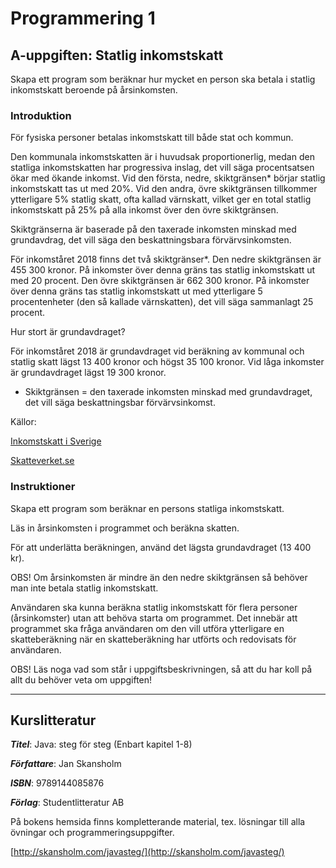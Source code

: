 # Programmering 1

## A-uppgiften: Statlig inkomstskatt

Skapa ett program som beräknar hur mycket en person ska betala i statlig inkomstskatt beroende på årsinkomsten. 

### Introduktion

För fysiska personer betalas inkomstskatt till både stat och kommun.

Den kommunala inkomstskatten är i huvudsak proportionerlig, medan den statliga inkomstskatten har progressiva inslag, det vill säga procentsatsen ökar med ökande inkomst. Vid den första, nedre, skiktgränsen* börjar statlig inkomstskatt tas ut med 20%. Vid den andra, övre skiktgränsen tillkommer ytterligare 5% statlig skatt, ofta kallad värnskatt, vilket ger en total statlig inkomstskatt på 25% på alla inkomst över den övre skiktgränsen.

Skiktgränserna är baserade på den taxerade inkomsten minskad med grundavdrag, det vill säga den beskattningsbara förvärvsinkomsten.

För inkomståret 2018 finns det två skiktgränser*. Den nedre skiktgränsen är 455 300 kronor. På inkomster över denna gräns tas statlig inkomstskatt ut med 20 procent. Den övre skiktgränsen är 662 300 kronor. På inkomster över denna gräns tas statlig inkomstskatt ut med ytterligare 5 procentenheter (den så kallade värnskatten), det vill säga sammanlagt 25 procent.

Hur stort är grundavdraget?

För inkomståret 2018 är grundavdraget vid beräkning av kommunal och statlig skatt lägst 13 400 kronor och högst 35 100 kronor. Vid låga inkomster är grundavdraget lägst 19 300 kronor.

* Skiktgränsen = den taxerade inkomsten minskad med grundavdraget, det vill säga beskattningsbar förvärvsinkomst.

Källor:

[Inkomstskatt i Sverige](http://sv.wikipedia.org/wiki/Inkomstskatt_i_Sverige)

 [Skatteverket.se](www.skatteverket.se)

 

### Instruktioner

Skapa ett program som beräknar en persons statliga inkomstskatt.

Läs in årsinkomsten i programmet och beräkna skatten.

För att underlätta beräkningen, använd det lägsta grundavdraget (13 400 kr).

OBS! Om årsinkomsten är mindre än den nedre skiktgränsen så behöver man inte betala statlig inkomstskatt.

Användaren ska kunna beräkna statlig inkomstskatt för flera personer (årsinkomster) utan att behöva starta om programmet.
Det innebär att programmet ska fråga användaren om den vill utföra ytterligare en skatteberäkning när en skatteberäkning har utförts och redovisats för användaren. 

OBS! Läs noga vad som står i uppgiftsbeskrivningen, så att du har koll på allt du behöver veta om uppgiften!

***
## Kurslitteratur
***Titel***: Java: steg för steg (Enbart kapitel 1-8)

***Författare***: Jan Skansholm

***ISBN***: 9789144085876

***Förlag***: Studentlitteratur AB

På bokens hemsida finns ­kompletterande material, tex. lösningar till alla övningar och programmeringsuppgifter.

[http://skansholm.com/javasteg/](http://skansholm.com/javasteg/)
